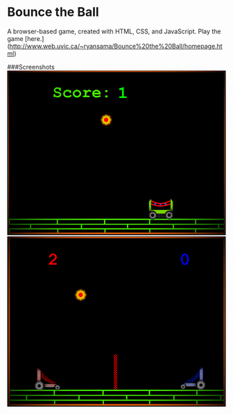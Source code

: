 # Bounce the Ball
A browser-based game, created with HTML, CSS, and JavaScript. Play the game [here.] 
(http://www.web.uvic.ca/~ryansama/Bounce%20the%20Ball/homepage.html)

###Screenshots
![1 Player Game Screenshot](screenshot.png)
![2 Player Game Screenshot](screenshot2.png)